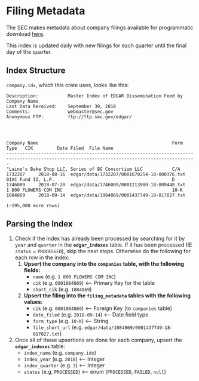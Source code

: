 # Filing Metadata
The SEC makes metadata about company filings available for programmatic download [here](http://www.sec.gov/Archives/edgar/full-index/).

This index is updated daily with new filings for each quarter until the final day of the quarter.

## Index Structure
`company.idx`, which this crate uses, looks like this:
```
Description:           Master Index of EDGAR Dissemination Feed by Company Name
Last Data Received:    September 30, 2018
Comments:              webmaster@sec.gov
Anonymous FTP:         ftp://ftp.sec.gov/edgar/
 
 
 
 
Company Name                                                  Form Type   CIK         Date Filed  File Name
---------------------------------------------------------------------------------------------------------------------------------------------
'Laine's Bake Shop LLC, Series of BG Consortium LLC           C/A         1732207     2018-08-16  edgar/data/1732207/0001670254-18-000376.txt         
01VC Fund II, L.P.                                            D           1746009     2018-07-20  edgar/data/1746009/0001213900-18-009448.txt         
1 800 FLOWERS COM INC                                         10-K        1084869     2018-09-14  edgar/data/1084869/0001437749-18-017027.txt

(~195,000 more rows)
```

## Parsing the Index
1. Check if the index has already been processed by searching for it by `year` and `quarter` in the **`edgar_indexes`** table. If it has been processed (IE `status` = `PROCESSED`), skip the next steps. Otherwise do the following for each row in the index:
    1. **Upsert the company into the `companies` table, with the following fields:**
        - `name` (e.g. `1 800 FLOWERS COM INC`)
        - `cik` (e.g. `0001084869`) <-- Primary Key for the table
        - `short_cik` (e.g. `1084869`)
    2. **Upsert the filing into the `filing_metadata` tables with the following values:**
        - `cik` (e.g. `0001084869`) <-- Foreign Key (to `companies` table)
        - `date_filed` (e.g. `2018-09-14`) <-- Date field type
        - `form_type` (e.g. `10-K`) <-- String
        - `file_short_url` (e.g. `edgar/data/1084869/0001437749-18-017027.txt`)
2. Once all of these upsertions are done for each company, upsert the **`edgar_indexes`** table:
    - `index_name` (e.g. `company.idx`)
    - `index_year` (e.g. `2018`) <-- Integer
    - `index_quarter` (e.g. `3`) <-- Integer
    - `status` (e.g. `PROCESSED`) <-- enum (`PROCESSED`, `FAILED`, `null`)
